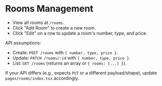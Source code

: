 # Rooms Management

- View all rooms at `/rooms`.
- Click "Add Room" to create a new room.
- Click "Edit" on a row to update a room's number, type, and price.

API assumptions:

- Create: `POST /rooms` with `{ number, type, price }`.
- Update: `PATCH /rooms/:id` with `{ number, type, price }`.
- List: `GET /rooms` (returns an array or `{ rooms: [...] }`).

If your API differs (e.g., expects `PUT` or a different payload/shape), update `pages/rooms/index.tsx` accordingly.

